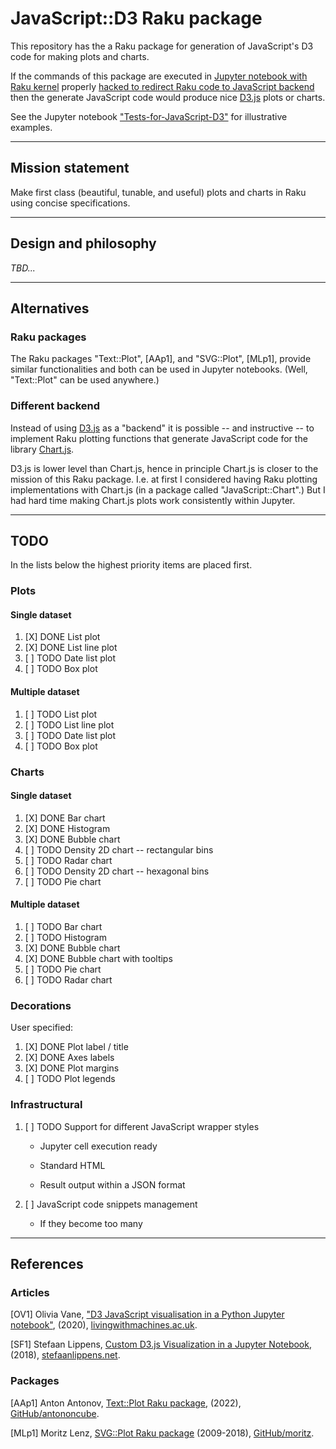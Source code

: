 # JavaScript::D3 Raku package

This repository has the a Raku package for generation of JavaScript's D3 code for making plots and charts.

If the commands of this package are executed in 
[Jupyter notebook with Raku kernel](https://raku.land/cpan:BDUGGAN/Jupyter::Kernel)
properly 
[hacked to redirect Raku code to JavaScript backend](https://github.com/bduggan/p6-jupyter-kernel/issues/100)
then the generate JavaScript code would produce 
nice 
[D3.js](https://d3js.org)
plots or charts.  

See the Jupyter notebook 
["Tests-for-JavaScript-D3"](./resources/Tests-for-JavaScript-D3.ipynb)
for illustrative examples.

--------

## Mission statement

Make first class (beautiful, tunable, and useful) plots and charts in Raku using 
concise specifications.

--------

## Design and philosophy

*TBD...*

--------

## Alternatives

### Raku packages

The Raku packages "Text::Plot", [AAp1], and "SVG::Plot", [MLp1],
provide similar functionalities and both can be used in Jupyter notebooks. 
(Well, "Text::Plot" can be used anywhere.)

### Different backend

Instead of using [D3.js](https://d3js.org) as a "backend" it is possible -- and instructive --
to implement Raku plotting functions that generate JavaScript code for the library 
[Chart.js](https://www.chartjs.org).

D3.js is lower level than Chart.js, hence in principle Chart.js is closer to the mission of this Raku package.
I.e. at first I considered having Raku plotting implementations with Chart.js
(in a package called "JavaScript::Chart".)
But I had hard time making Chart.js plots work consistently within Jupyter.

--------

## TODO

In the lists below the highest priority items are placed first.

### Plots

#### Single dataset

1. [X] DONE List plot
3. [X] DONE List line plot
5. [ ] TODO Date list plot
7. [ ] TODO Box plot

#### Multiple dataset

1. [ ] TODO List plot
2. [ ] TODO List line plot
3. [ ] TODO Date list plot 
4. [ ] TODO Box plot 

### Charts

#### Single dataset

1. [X] DONE Bar chart
2. [X] DONE Histogram 
3. [X] DONE Bubble chart
4. [ ] TODO Density 2D chart -- rectangular bins
5. [ ] TODO Radar chart 
6. [ ] TODO Density 2D chart -- hexagonal bins
7. [ ] TODO Pie chart

#### Multiple dataset

1. [ ] TODO Bar chart
2. [ ] TODO Histogram
3. [X] DONE Bubble chart
4. [X] DONE Bubble chart with tooltips
5. [ ] TODO Pie chart 
7. [ ] TODO Radar chart

### Decorations

User specified:

1. [X] DONE Plot label / title
2. [X] DONE Axes labels
3. [X] DONE Plot margins
4. [ ] TODO Plot legends

### Infrastructural

1. [ ] TODO Support for different JavaScript wrapper styles
  
   - Jupyter cell execution ready
   
   - Standard HTML
   
   - Result output within a JSON format

2. [ ] JavaScript code snippets management

   - If they become too many

--------

## References

### Articles

[OV1] Olivia Vane, 
["D3 JavaScript visualisation in a Python Jupyter notebook"](https://livingwithmachines.ac.uk/d3-javascript-visualisation-in-a-python-jupyter-notebook), 
(2020), 
[livingwithmachines.ac.uk](https://livingwithmachines.ac.uk).

[SF1] Stefaan Lippens, 
[Custom D3.js Visualization in a Jupyter Notebook](https://www.stefaanlippens.net/jupyter-custom-d3-visualization.html), 
(2018), 
[stefaanlippens.net](https://www.stefaanlippens.net).

### Packages

[AAp1] Anton Antonov,
[Text::Plot Raku package](https://raku.land/zef:antononcube/Text::Plot),
(2022),
[GitHub/antononcube](https://github.com/antononcube/Raku-Text-Plot).

[MLp1] Moritz Lenz,
[SVG::Plot Raku package](https://github.com/moritz/svg-plot)
(2009-2018),
[GitHub/moritz](https://github.com/moritz/svg-plot).
